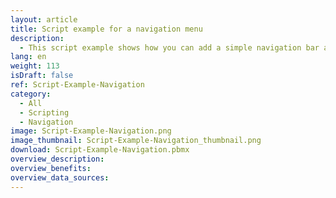 ```yaml
---
layout: article
title: Script example for a navigation menu
description: 
  - This script example shows how you can add a simple navigation bar and a function to switch between different screens.
lang: en
weight: 113
isDraft: false
ref: Script-Example-Navigation
category:
  - All
  - Scripting
  - Navigation
image: Script-Example-Navigation.png
image_thumbnail: Script-Example-Navigation_thumbnail.png
download: Script-Example-Navigation.pbmx
overview_description:
overview_benefits:
overview_data_sources:
---
```

